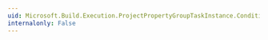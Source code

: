 ```yaml
---
uid: Microsoft.Build.Execution.ProjectPropertyGroupTaskInstance.ConditionLocation
internalonly: False
---
```

